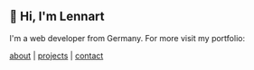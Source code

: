 <h2>👋 Hi, I'm Lennart</h2>
I'm a web developer from Germany. For more visit my portfolio:

[about](https://lennartkarow.com/#about) | 
[projects](https://lennartkarow.com/#portfolio) | 
[contact](https://lennartkarow.com/#contact)
